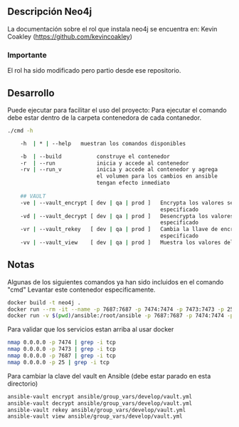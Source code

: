 ## Descripción Neo4j

La documentación sobre el rol que instala neo4j se encuentra en:
Kevin Coakley (https://github.com/kevincoakley)
### Importante
El rol ha sido modificado pero partio desde ese repositorio.

## Desarrollo

Puede ejecutar  para facilitar el uso del proyecto:
Para ejecutar el comando debe estar dentro de la carpeta contenedora de cada contanedor.
```sh
./cmd -h
```
```sh
    -h  | * | --help   muestran los comandos disponibles

    -b  | --build           construye el contenedor                         (docker build)
    -r  | --run             inicia y accede al contenedor                   (docker run -it)
    -rv | --run_v           inicia y accede al contenedor y agrega          (docker exec -it)
                            el volumen para los cambios en ansible
                            tengan efecto inmediato
    
    ## VAULT
    -ve | --vault_encrypt [ dev | qa | prod ]   Encrypta los valores sensibles del ambiente     (ansible-vault encrypt)
                                                especificado
    -vd | --vault_decrypt [ dev | qa | prod ]   Desencrypta los valores sensibles del ambiente  (ansible-vault decrypt)
                                                especificado
    -vr | --vault_rekey   [ dev | qa | prod ]   Cambia la llave de encryptación del ambiente    (ansible-vault rekey)
                                                especificado
    -vv | --vault_view    [ dev | qa | prod ]   Muestra los valores del ambiente especificado   (ansible-vault view)
```

## Notas

Algunas de los siguientes comandos ya han sido incluidos en el comando "cmd"
Levantar este contenedor especificamente.
```sh
docker build -t neo4j .
docker run --rm -it --name -p 7687:7687 -p 7474:7474 -p 7473:7473 -p 25:22 neo4j neo4j
docker run -v $(pwd)/ansible:/root/ansible -p 7687:7687 -p 7474:7474 -p 7473:7473 -p 25:22 --rm -it --name neo4j neo4j
```

Para validar que los servicios estan arriba al usar docker
```sh
nmap 0.0.0.0 -p 7474 | grep -i tcp
nmap 0.0.0.0 -p 7473 | grep -i tcp
nmap 0.0.0.0 -p 7687 | grep -i tcp
nmap 0.0.0.0 -p 25 | grep -i tcp
```

Para cambiar la clave del vault en Ansible (debe estar parado en esta directorio)
```sh
ansible-vault encrypt ansible/group_vars/develop/vault.yml
ansible-vault decrypt ansible/group_vars/develop/vault.yml
ansible-vault rekey ansible/group_vars/develop/vault.yml
ansible-vault view ansible/group_vars/develop/vault.yml
```
